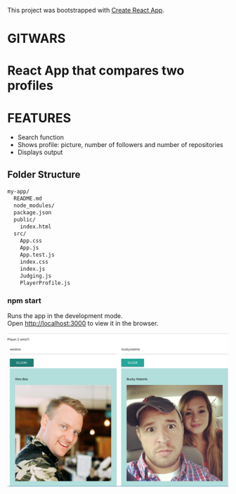 This project was bootstrapped with [Create React App](https://github.com/facebookincubator/create-react-app).

# GITWARS

# React App that compares two profiles

# FEATURES
* Search function
* Shows profile: picture, number of followers and number of repositories
* Displays output

## Folder Structure

```
my-app/
  README.md
  node_modules/
  package.json
  public/
    index.html
  src/
    App.css
    App.js
    App.test.js
    index.css
    index.js
    Judging.js
    PlayerProfile.js
```

### npm start

Runs the app in the development mode.<br>
Open [http://localhost:3000](http://localhost:3000) to view it in the browser.

![alt-text](versus.png)